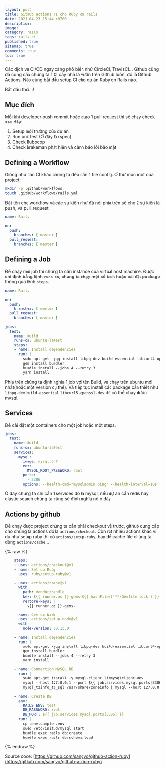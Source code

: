 ```yaml
---
layout: post
title: Github actions CI cho Ruby on rails
date: 2021-04-23 15:44 +0700
description:
image:
category: rails
tags: rails ci
published: true
sitemap: true
comments: true
toc: true
---
```


Các dịch vụ CI/CD ngày càng phổ biến nhứ CircleCI, TravisCI... Github cũng đã cung cấp chúng ta 1 CI cây nhà lá vườn
trên Github luôn, đó là Github Actions. Nào cùng bắt đầu setup CI cho dự án Ruby on Rails nào.

Bắt đầu thôi...!

## Mục đích

Mỗi khi developer push commit hoặc ctạo 1 pull request thì sẽ chạy check sau đây:
1. Setup môi trường của dự án
2. Run unit test (Ở đây là rspec)
3. Check Rubocop
4. Check brakeman phát hiện và cảnh báo lỗi bão mật

## Defining a Workflow

Giống như các CI khác chúng ta đều cần 1 file config. Ở thư mục root của project:
```sh
mkdir -p .github/workflows
touch .github/workflows/rails.yml
```
Đặt tên cho workflow và các sự kiện như đã nói phía trên sẽ cho 2 sự kiện là push, và pull_request
```yaml
name: Rails

on:
  push:
    branches: [ master ]
  pull_request:
    branches: [ master ]
```

## Defining a Job

Để chạy mỗi job thì chúng ta cần instance của virtual host machine. Được chỉ định bằng lệnh `runs-on`, chúng ta chạy một
số task hoặc cài đặt package thông qua lệnh `steps`.

```yaml
name: Rails

on:
  push:
    branches: [ master ]
  pull_request:
    branches: [ master ]

jobs:
  test:
    name: Build
    runs-on: ubuntu-latest
    steps:
    - name: Install dependencies
      run: |
        sudo apt-get -yqq install libpq-dev build-essential libcurl4-openssl-dev
        gem install bundler
        bundle install --jobs 4 --retry 3
        yarn install

```
Phía trên chúng ta định nghĩa 1 job với tên Build, và chạy trên ubuntu mới nhất(hoặc một version cụ thể). Và tiếp tục
install các package cần thiết như `libpq-dev` `build-essential` `libcurl5-openssl-dev` để có thể chạy được mysql.

## Services

Để cài đặt một containers cho một job hoặc một steps.
```yaml
jobs:
  test:
    name: Build
    runs-on: ubuntu-latest
    services:
      mysql:
        image: mysql:5.7
        env:
          MYSQL_ROOT_PASSWORD: root
        ports:
          - 3306
        options: --health-cmd="mysqladmin ping" --health-interval=10s --health-timeout=5s --health-retries=3
```
Ở đây chúng ta chỉ cần 1 services đó là mysql, nếu dự án cần redis hay elastic search chúng ta cũng sẽ định nghĩa nó ở
đây.

## Actions by github

Để chạy được project chúng ta cần phải checkout về trước, github cung cấp cho chúng ta actions đó là `actions/checkout`.
Còn rất nhiều actions khác ví dụ như setup ruby thì có `actions/setup-ruby`, hay để cache file chúng ta dùng
`actions/cache`...

{% raw %}

```yaml
    steps:
    - uses: actions/checkout@v1
    - name: Set up Ruby
      uses: ruby/setup-ruby@v1

    - uses: actions/cache@v1
      with:
        path: vendor/bundle
        key: ${{ runner.os }}-gems-${{ hashFiles('**/Gemfile.lock') }}
        restore-keys: |
          ${{ runner.os }}-gems-

    - name: Set up Node
      uses: actions/setup-node@v1
      with:
        node-version: 10.13.0

    - name: Install dependencies
      run: |
        sudo apt-get -yqq install libpq-dev build-essential libcurl4-openssl-dev
        gem install bundler
        bundle install --jobs 4 --retry 3
        yarn install

    - name: Connection MySQL DB
      run: |
        sudo apt-get install -y mysql-client libmysqlclient-dev
        mysql --host 127.0.0.1 --port ${{ job.services.mysql.ports[3306] }} -uroot -proot -e "SHOW GRANTS FOR 'root'@'localhost'"
        mysql_tzinfo_to_sql /usr/share/zoneinfo | mysql --host 127.0.0.1 --port ${{ job.services.mysql.ports[3306] }} -uroot -proot mysql

    - name: Create DB
      env:
        RAILS_ENV: test
        DB_PASSWORD: root
        DB_PORT: ${{ job.services.mysql.ports[3306] }}
      run: |
        cp .env.sample .env
        sudo /etc/init.d/mysql start
        bundle exec rails db:create
        bundle exec rails db:schema:load
```
{% endraw %}


Source code: [https://github.com/sangvo/github-action-ruby](https://github.com/sangvo/github-action-ruby)
